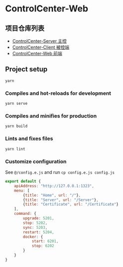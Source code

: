# ControlCenter-Web

## 项目仓库列表

- [ControlCenter-Server 主控](https://github.com/johnpoint/ControlCenter-Server)
- [ControlCenter-Client 被控端](https://github.com/johnpoint/ControlCenter-Client)
- [ControlCenter-Web 前端](https://github.com/johnpoint/ControlCenter-Web)

## Project setup
```
yarn
```

### Compiles and hot-reloads for development
```
yarn serve
```

### Compiles and minifies for production
```
yarn build
```

### Lints and fixes files
```
yarn lint
```

### Customize configuration

See `@/config.e.js` and run `cp config.e.js config.js`

```javascript
export default {
    apiAddress: "http://127.0.0.1:1323",
    menu: [
        {title: "Home", url: "/"},
        {title: "Server", url: "/Server"},
        {title: "Certificate", url: "/Certificate"}
    ],
    command: {
        upgrade: 5201,
        stop: 5202,
        sync: 5203,
        restart: 5204,
        docker: {
            start: 6201,
            stop: 6202
        }
    }
}
```

